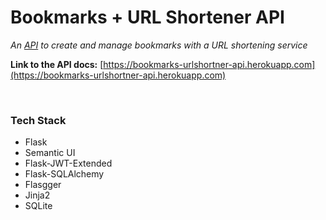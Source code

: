 # Bookmarks + URL Shortener API

_An [API](https://bookmarks-urlshortner-api.herokuapp.com) to create and manage bookmarks with a URL shortening service <br/>_


**Link to the API docs:** [https://bookmarks-urlshortner-api.herokuapp.com](https://bookmarks-urlshortner-api.herokuapp.com) <br/>

<br/>


### Tech Stack ###
  * Flask
  * Semantic UI
  * Flask-JWT-Extended
  * Flask-SQLAlchemy
  * Flasgger
  * Jinja2
  * SQLite

<br/>
